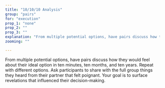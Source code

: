 ```yaml
---
title: "10/10/10 Analysis"
group: "pairs"
for: "execution"
prop_1: "none"
prop_2: ""
prop_3: ""
explanation: "From multiple potential options, have pairs discuss how they would feel about their ideal option in ten minutes, ten months, and ten years. Repeat with different options. Ask participants to share with the full group things they heard from their partner that felt poignant. Your goal is to surface revelations that influenced their decision-making."
zooming: ""

---
```


From multiple potential options, have pairs discuss how they would feel about their ideal option in ten minutes, ten months, and ten years. Repeat with different options. Ask participants to share with the full group things they heard from their partner that felt poignant. Your goal is to surface revelations that influenced their decision-making.
